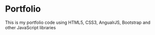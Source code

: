 # Portfolio
This is my portfolio code using HTML5, CSS3, AngualrJS, Bootstrap and other JavaScript libraries
